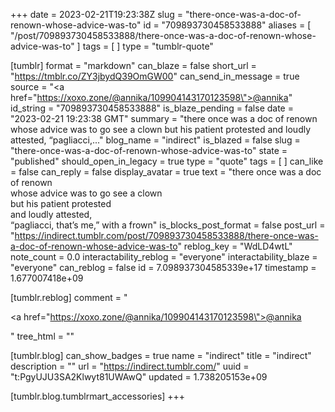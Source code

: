 +++
date = 2023-02-21T19:23:38Z
slug = "there-once-was-a-doc-of-renown-whose-advice-was-to"
id = "709893730458533888"
aliases = [ "/post/709893730458533888/there-once-was-a-doc-of-renown-whose-advice-was-to" ]
tags = [ ]
type = "tumblr-quote"

[tumblr]
format = "markdown"
can_blaze = false
short_url = "https://tmblr.co/ZY3jbydQ39OmGW00"
can_send_in_message = true
source = "<a href=\"https://xoxo.zone/@annika/109904143170123598\">@annika</a>"
id_string = "709893730458533888"
is_blaze_pending = false
date = "2023-02-21 19:23:38 GMT"
summary = "there once was a doc of renown whose advice was to go see a clown but his patient protested and loudly attested, “pagliacci,..."
blog_name = "indirect"
is_blazed = false
slug = "there-once-was-a-doc-of-renown-whose-advice-was-to"
state = "published"
should_open_in_legacy = true
type = "quote"
tags = [ ]
can_like = false
can_reply = false
display_avatar = true
text = "there once was a doc of renown<br/>whose advice was to go see a clown<br/>but his patient protested<br/>and loudly attested,<br/>&ldquo;pagliacci, that&rsquo;s me,&rdquo; with a frown"
is_blocks_post_format = false
post_url = "https://indirect.tumblr.com/post/709893730458533888/there-once-was-a-doc-of-renown-whose-advice-was-to"
reblog_key = "WdLD4wtL"
note_count = 0.0
interactability_reblog = "everyone"
interactability_blaze = "everyone"
can_reblog = false
id = 7.098937304585339e+17
timestamp = 1.677007418e+09

[tumblr.reblog]
comment = "<p><a href=\"https://xoxo.zone/@annika/109904143170123598\">@annika</a></p>"
tree_html = ""

[tumblr.blog]
can_show_badges = true
name = "indirect"
title = "indirect"
description = ""
url = "https://indirect.tumblr.com/"
uuid = "t:PgyUJU3SA2Klwyt81UWAwQ"
updated = 1.738205153e+09

[tumblr.blog.tumblrmart_accessories]
+++
